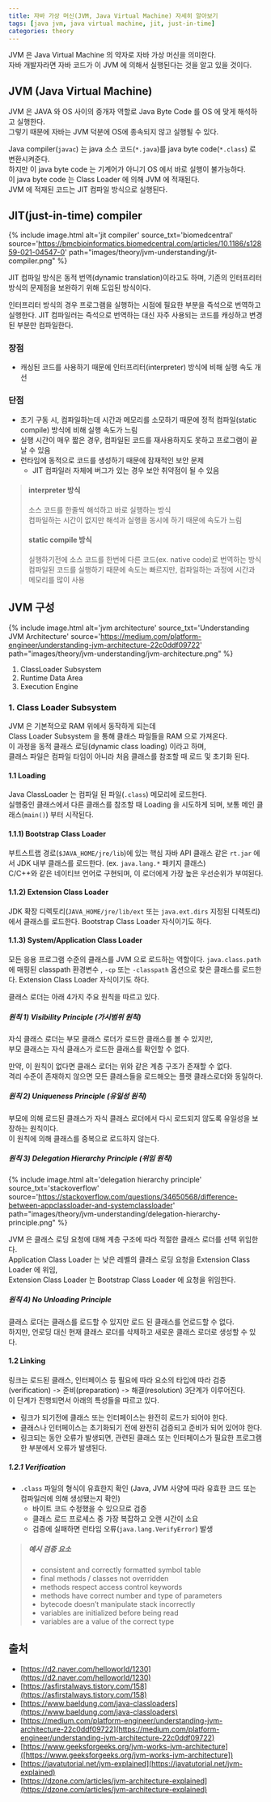 ```yaml
---
title: 자바 가상 머신(JVM, Java Virtual Machine) 자세히 알아보기
tags: [java jvm, java virtual machine, jit, just-in-time]
categories: theory
---
```


JVM 은 Java Virtual Machine 의 약자로 자바 가상 머신을 의미한다.  
자바 개발자라면 자바 코드가 이 JVM 에 의해서 실행된다는 것을 알고 있을 것이다.  
    
<!--more-->

## JVM (Java Virtual Machine)

JVM 은 JAVA 와 OS 사이의 중개자 역할로 Java Byte Code 를 OS 에 맞게 해석하고 실행한다.  
그렇기 때문에 자바는 JVM 덕분에 OS에 종속되지 않고 실행될 수 있다. 

Java compiler(`javac`) 는 java 소스 코드(`*.java`)를 java byte code(`*.class`) 로 변환시켜준다.  
하지만 이 java byte code 는 기계어가 아니기 OS 에서 바로 실행이 불가능하다.  
이 java byte code 는 Class Loader 에 의해 JVM 에 적재된다.  
JVM 에 적재된 코드는 JIT 컴파일 방식으로 실행된다.

## JIT(just-in-time) compiler

{% include image.html alt='jit compiler' source_txt='biomedcentral' source='https://bmcbioinformatics.biomedcentral.com/articles/10.1186/s12859-021-04547-0' path="images/theory/jvm-understanding/jit-compiler.png" %}

JIT 컴파일 방식은 동적 번역(dynamic translation)이라고도 하며, 
기존의 인터프리터 방식의 문제점을 보완하기 위해 도입된 방식이다.

인터프리터 방식의 경우 프로그램을 실행하는 시점에 필요한 부분을 즉석으로 번역하고 실행한다. 
JIT 컴파일러는 즉석으로 번역하는 대신 자주 사용되는 코드를 캐싱하고 변경된 부분만 컴파일한다.

### 장점
- 캐싱된 코드를 사용하기 때문에 인터프리터(interpreter) 방식에 비해 실행 속도 개선

### 단점
- 초기 구동 시, 컴파일하는데 시간과 메모리를 소모하기 때문에 정적 컴파일(static compile) 방식에 비해 실행 속도가 느림
- 실행 시간이 매우 짧은 경우, 컴파일된 코드를 재사용하지도 못하고 프로그램이 끝날 수 있음
- 런타임에 동적으로 코드를 생성하기 때문에 잠재적인 보안 문제
  - JIT 컴파일러 자체에 버그가 있는 경우 보안 취약점이 될 수 있음

> #### interpreter 방식  
> 소스 코드를 한줄씩 해석하고 바로 실행하는 방식  
> 컴파일하는 시간이 없지만 해석과 실행을 동시에 하기 때문에 속도가 느림 
> 
> #### static compile 방식
> 실행하기전에 소스 코드를 한번에 다른 코드(ex. native code)로 번역하는 방식  
> 컴파일된 코드를 실행하기 때문에 속도는 빠르지만, 컴파일하는 과정에 시간과 메모리를 많이 사용

## JVM 구성

{% include image.html alt='jvm architecture' source_txt='Understanding JVM Architecture' source='https://medium.com/platform-engineer/understanding-jvm-architecture-22c0ddf09722' path="images/theory/jvm-understanding/jvm-architecture.png" %}

1. ClassLoader Subsystem
2. Runtime Data Area
3. Execution Engine

### 1. Class Loader Subsystem

JVM 은 기본적으로 RAM 위에서 동작하게 되는데  
Class Loader Subsystem 을 통해 클래스 파일들을 RAM 으로 가져온다.  
이 과정을 동적 클래스 로딩(dynamic class loading) 이라고 하며,  
클래스 파일은 컴파일 타임이 아니라 처음 클래스를 참조할 때 로드 및 초기화 된다.

#### 1.1 Loading

Java ClassLoader 는 컴파일 된 파일(`.class`) 메모리에 로드한다.   
실행중인 클래스에서 다른 클래스를 참조할 때 Loading 을 시도하게 되며, 보통 메인 클래스(`main()`) 부터 시작된다.  

#### 1.1.1) Bootstrap Class Loader

부트스트랩 경로(`$JAVA_HOME/jre/lib`)에 있는 
핵심 자바 API 클래스 같은 `rt.jar` 에서 JDK 내부 클래스를 로드한다. (ex. `java.lang.*` 패키지 클래스)  
C/C++와 같은 네이티브 언어로 구현되며, 이 로더에게 가장 높은 우선순위가 부여된다.

#### 1.1.2) Extension Class Loader

JDK 확장 디렉토리(`JAVA_HOME/jre/lib/ext` 또는 `java.ext.dirs` 지정된 디렉토리) 에서 클래스를 로드한다.
Bootstrap Class Loader 자식이기도 하다.

#### 1.1.3) System/Application Class Loader

모든 응용 프로그램 수준의 클래스를 JVM 으로 로드하는 역할이다. 
`java.class.path` 에 매핑된 classpath 환경변수 , `-cp` 또는 `-classpath` 옵션으로 찾은 클래스를 로드한다.
Extension Class Loader 자식이기도 하다.


클래스 로더는 아래 4가지 주요 원칙을 따르고 있다.

##### 원칙 1) Visibility Principle (가시범위 원칙)

자식 클래스 로더는 부모 클래스 로더가 로드한 클래스를 볼 수 있지만,  
부모 클래스는 자식 클래스가 로드한 클래스를 확인할 수 없다.

만약, 이 원칙이 없다면 클래스 로더는 위와 같은 계층 구조가 존재할 수 없다.  
격리 수준이 존재하지 않으면 모든 클래스들을 로드해오는 플랫 클래스로더와 동일하다.

##### 원칙 2) Uniqueness Principle (유일성 원칙)

부모에 의해 로드된 클래스가 자식 클래스 로더에서 다시 로드되지 않도록 유일성을 보장하는 원칙이다.  
이 원칙에 의해 클래스를 중복으로 로드하지 않는다.

##### 원칙 3) Delegation Hierarchy Principle (위임 원칙)

{% include image.html alt='delegation hierarchy principle' source_txt='stackoverflow' source='https://stackoverflow.com/questions/34650568/difference-between-appclassloader-and-systemclassloader' path="images/theory/jvm-understanding/delegation-hierarchy-principle.png" %}

JVM 은 클래스 로딩 요청에 대해 계층 구조에 따라 적절한 클래스 로더를 선택 위임한다.  
Application Class Loader 는 낮은 레벨의 클래스 로딩 요청을 Extension Class Loader 에 위임,  
Extension Class Loader 는 Bootstrap Class Loader 에 요청을 위임한다. 


##### 원칙 4) No Unloading Principle

클래스 로더는 클래스를 로드할 수 있지만 로드 된 클래스를 언로드할 수 없다.  
하지만, 언로딩 대신 현재 클래스 로더를 삭제하고 새로운 클래스 로더로 생성할 수 있다.

#### 1.2 Linking

링크는 로드된 클래스, 인터페이스 등 필요에 따라 요소의 타입에 따라 
검증(verification) -> 준비(preparation) -> 해결(resolution) 3단계가 이루어진다.  
이 단계가 진행되면서 아래의 특성들을 따르고 있다.

- 링크가 되기전에 클래스 또는 인터페이스는 완전히 로드가 되어야 한다.
- 클래스나 인터페이스는 초기화되기 전에 완전히 검증되고 준비가 되어 있어야 한다.
- 링크되는 동안 오류가 발생되면, 관련된 클래스 또는 인터페이스가 필요한 프로그램 한 부분에서 오류가 발생된다.

##### 1.2.1 Verification

- `.class` 파일의 형식이 유효한지 확인 (Java, JVM 사양에 따라 유효한 코드 또는 컴파일러에 의해 생성됐는지 확인)
  - 바이트 코드 수정했을 수 있으므로 검증
  - 클래스 로드 프로세스 중 가장 복잡하고 오랜 시간이 소요
  - 검증에 실패하면 런타임 오류(`java.lang.VerifyError`) 발생

> ##### 예시 검증 요소
> - consistent and correctly formatted symbol table
> - final methods / classes not overridden
> - methods respect access control keywords
> - methods have correct number and type of parameters
> - bytecode doesn’t manipulate stack incorrectly
> - variables are initialized before being read
> - variables are a value of the correct type


## 출처
- [https://d2.naver.com/helloworld/1230](https://d2.naver.com/helloworld/1230)
- [https://asfirstalways.tistory.com/158](https://asfirstalways.tistory.com/158)
- [https://www.baeldung.com/java-classloaders](https://www.baeldung.com/java-classloaders)
- [https://medium.com/platform-engineer/understanding-jvm-architecture-22c0ddf09722](https://medium.com/platform-engineer/understanding-jvm-architecture-22c0ddf09722)
- [https://www.geeksforgeeks.org/jvm-works-jvm-architecture]([https://www.geeksforgeeks.org/jvm-works-jvm-architecture])
- [https://javatutorial.net/jvm-explained](https://javatutorial.net/jvm-explained)
- [https://dzone.com/articles/jvm-architecture-explained](https://dzone.com/articles/jvm-architecture-explained)